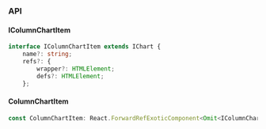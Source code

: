 

### API

#### IColumnChartItem

```ts
interface IColumnChartItem extends IChart {
    name?: string;
    refs?: {
        wrapper?: HTMLElement;
        defs?: HTMLElement;
    };
```

#### ColumnChartItem

```ts
const ColumnChartItem: React.ForwardRefExoticComponent<Omit<IColumnChartItem, "ref"> & React.RefAttributes<unknown>>;
```

